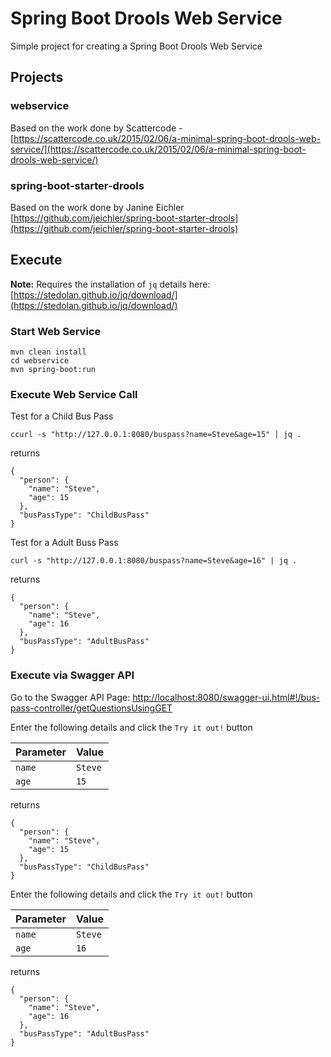 # Spring Boot Drools Web Service

Simple project for creating a Spring Boot Drools Web Service

## Projects

### webservice

Based on the work done by Scattercode - [https://scattercode.co.uk/2015/02/06/a-minimal-spring-boot-drools-web-service/](https://scattercode.co.uk/2015/02/06/a-minimal-spring-boot-drools-web-service/)

### spring-boot-starter-drools

Based on the work done by Janine Eichler [https://github.com/jeichler/spring-boot-starter-drools](https://github.com/jeichler/spring-boot-starter-drools)


## Execute

__**Note:**__ Requires the installation of `jq` details here: [https://stedolan.github.io/jq/download/](https://stedolan.github.io/jq/download/)

### Start Web Service

    mvn clean install
    cd webservice
    mvn spring-boot:run

### Execute Web Service Call

Test for a Child Bus Pass

    ccurl -s "http://127.0.0.1:8080/buspass?name=Steve&age=15" | jq .

returns

    {
      "person": {
        "name": "Steve",
        "age": 15
      },
      "busPassType": "ChildBusPass"
    }

Test for a Adult Buss Pass

    curl -s "http://127.0.0.1:8080/buspass?name=Steve&age=16" | jq .

returns

    {
      "person": {
        "name": "Steve",
        "age": 16
      },
      "busPassType": "AdultBusPass"
    }

### Execute via Swagger API

Go to the Swagger API Page: [http://localhost:8080/swagger-ui.html#!/bus-pass-controller/getQuestionsUsingGET](http://localhost:8080/swagger-ui.html#!/bus-pass-controller/getQuestionsUsingGET)

Enter the following details and click the `Try it out!` button

| Parameter | Value   |
|-----------|---------|
| `name`    | `Steve` |
| `age`     | `15`    |

returns

    {
      "person": {
        "name": "Steve",
        "age": 15
      },
      "busPassType": "ChildBusPass"
    }

Enter the following details and click the `Try it out!` button

| Parameter | Value   |
|-----------|---------|
| `name`    | `Steve` |
| `age`     | `16`    |

returns

    {
      "person": {
        "name": "Steve",
        "age": 16
      },
      "busPassType": "AdultBusPass"
    }